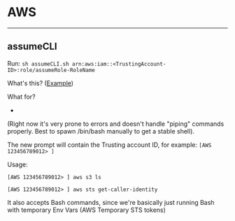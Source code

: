 # AWS
---
## assumeCLI

Run: `sh assumeCLI.sh arn:aws:iam::<TrustingAccount-ID>:role/assumeRole-RoleName`

What's this?
([Example](https://docs.logrhythm.com/docs/OCbeats/aws-s3-beat/aws-s3-beat-with-sts-assume-role/aws-cross-account-access-using-sts-assume-role))

What for?

- 

(Right now it's very prone to errors and doesn't handle "piping" commands properly. Best to spawn /bin/bash manually to get a stable shell).


The new prompt will contain the Trusting account ID, for example: `[AWS 123456789012> ]`

Usage: 

`[AWS 123456789012> ] aws s3 ls`

`[AWS 123456789012> ] aws sts get-caller-identity`

It also accepts Bash commands, since we're basically just running Bash with temporary Env Vars (AWS Temporary STS tokens)
